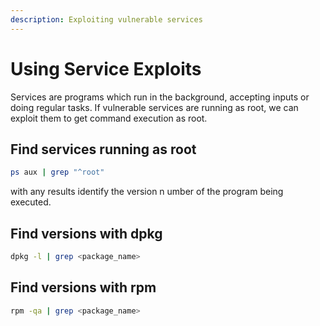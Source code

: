 ```yaml
---
description: Exploiting vulnerable services
---
```


# Using Service Exploits

Services are programs which run in the background, accepting inputs or doing regular tasks. If vulnerable services are running as root, we can exploit them to get command execution as root.

## Find services running as root

```bash
ps aux | grep "^root"
```

with any results identify the version n umber of the program being executed.

## Find versions with dpkg

```bash
dpkg -l | grep <package_name> 
```

## Find versions with rpm

```bash
rpm -qa | grep <package_name>
```
